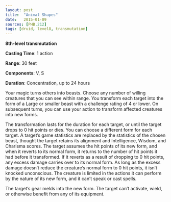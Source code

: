 ```yaml
---
layout: post
title:  "Animal Shapes"
date:   2015-01-09
sources: [PHB.212]
tags: [druid, level8, transmutation]
---
```


**8th-level transmutation**

**Casting Time**: 1 action

**Range**: 30 feet

**Components**: V, S

**Duration**: Concentration, up to 24 hours

Your magic turns others into beasts. Choose any number of willing creatures that you can see within range. You transform each target into the form of a Large or smaller beast with a challenge rating of 4 or lower.  On subsequent turns, you can use your action to transform affected creatures into new forms.

The transformation lasts for the duration for each target, or until the target drops to 0 hit points or dies.  You can choose a different form for each target. A target’s game statistics are replaced by the statistics of the chosen beast, thought the target retains its alignment and Intelligence, Wisdom, and Charisma scores. The target assumes the hit points of its new form, and when it reverts to its normal form, it returns to the number of hit points it had before it transformed. If it reverts as a result of dropping to 0 hit points, any excess damage carries over to its normal form. As long as the excess damage doesn’t reduce the creature’s normal form to 0 hit points, it isn’t knocked unconscious. The creature is limited in the actions it can perform by the nature of its new form, and it can’t speak or cast spells.

The target’s gear melds into the new form. The target can’t activate, wield, or otherwise benefit from any of its equipment.
